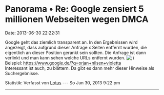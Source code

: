 Panorama • Re: Google zensiert 5 millionen Webseiten wegen DMCA
===============================================================

Date: 2013-06-30 22:22:31

Google geht das ziemlich transparent an. In den Ergebnissen wird
angezeigt, dass aufgrund dieser Anfrage x Seiten entfernt wurden, die
eigentlich an dieser Position gerankt sein sollten. Die Anfrage ist dann
verlinkt und man kann sehen welche URLs entfernt wurden.
![;)](http://forum.yacy-websuche.de/images/smilies/icon_e_wink.gif "Wink")\
Beispiel: <https://www.google.de/?q=orjan+nilsen+violetta>\
Interessant ist auch, zu blättern. Da gibt es dann mehr dieser Hinweise
als Suchergebnisse.

Statistik: Verfasst von
[Lotus](http://forum.yacy-websuche.de/memberlist.php?mode=viewprofile&u=68)
--- So Jun 30, 2013 9:22 pm

------------------------------------------------------------------------

